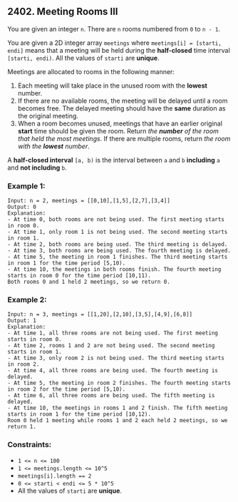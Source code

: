 ## 2402. Meeting Rooms III

You are given an integer ```n```. There are ```n``` rooms numbered from ```0``` to ```n - 1```.

You are given a 2D integer array ```meetings``` where ```meetings[i] = [starti, endi]``` means that a meeting will be held during the **half-closed** time interval ```[starti, endi)```. All the values of ```starti``` are **unique**.

Meetings are allocated to rooms in the following manner:

1. Each meeting will take place in the unused room with the **lowest** number.
1. If there are no available rooms, the meeting will be delayed until a room becomes free. The delayed meeting should have the **same** duration as the original meeting.
1. When a room becomes unused, meetings that have an earlier original **start** time should be given the room.
Return *the **number** of the room that held the most meetings*. If there are multiple rooms, return *the room with the **lowest** number*.

A **half-closed interval** ```[a, b)``` is the interval between ```a``` and ```b``` **including** ```a``` and **not including** ```b```.

### Example 1:
```
Input: n = 2, meetings = [[0,10],[1,5],[2,7],[3,4]]
Output: 0
Explanation:
- At time 0, both rooms are not being used. The first meeting starts in room 0.
- At time 1, only room 1 is not being used. The second meeting starts in room 1.
- At time 2, both rooms are being used. The third meeting is delayed.
- At time 3, both rooms are being used. The fourth meeting is delayed.
- At time 5, the meeting in room 1 finishes. The third meeting starts in room 1 for the time period [5,10).
- At time 10, the meetings in both rooms finish. The fourth meeting starts in room 0 for the time period [10,11).
Both rooms 0 and 1 held 2 meetings, so we return 0.
```
### Example 2:
```
Input: n = 3, meetings = [[1,20],[2,10],[3,5],[4,9],[6,8]]
Output: 1
Explanation:
- At time 1, all three rooms are not being used. The first meeting starts in room 0.
- At time 2, rooms 1 and 2 are not being used. The second meeting starts in room 1.
- At time 3, only room 2 is not being used. The third meeting starts in room 2.
- At time 4, all three rooms are being used. The fourth meeting is delayed.
- At time 5, the meeting in room 2 finishes. The fourth meeting starts in room 2 for the time period [5,10).
- At time 6, all three rooms are being used. The fifth meeting is delayed.
- At time 10, the meetings in rooms 1 and 2 finish. The fifth meeting starts in room 1 for the time period [10,12).
Room 0 held 1 meeting while rooms 1 and 2 each held 2 meetings, so we return 1.
```

### Constraints:

* ```1 <= n <= 100```
* ```1 <= meetings.length <= 10^5```
* ```meetings[i].length == 2```
* ```0 <= starti < endi <= 5 * 10^5```
* All the values of ```starti``` are **unique**.